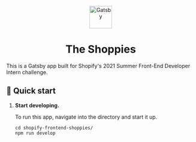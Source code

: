 <p align="center">
  <a href="https://www.gatsbyjs.com/?utm_source=starter&utm_medium=readme&utm_campaign=minimal-starter">
    <img alt="Gatsby" src="https://camo.githubusercontent.com/06cf1cee11e05cecb9be838d8faabd28c18b32be24b2300fac4ccb1992822e0c/68747470733a2f2f6e6f6d696e61746573686f70706965732e6e65746c6966792e6170702f7374617469632f73686f70706965734c6f676f2d32366665356332653763323064313563623332643762333436303062303864332e706e67" width="60" />
  </a>
</p>
<h1 align="center">
  The Shoppies
</h1>

This is a Gatsby app built for Shopify's 2021 Summer Front-End Developer Intern challenge.

## 🚀 Quick start

1.  **Start developing.**

    To run this app, navigate into the directory and start it up.

    ```shell
    cd shopify-frontend-shoppies/
    npm run develop
    ```

